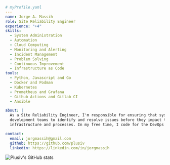 ```yaml
# myProfile.yaml
---
name: Jorge A. Massih
role: Site Reliability Engineer
experience: "+4"
skills:
  - System Administration
  - Automation
  - Cloud Computing
  - Monitoring and Alerting
  - Incident Management
  - Problem Solving
  - Continuous Improvement
  - Infrastructure as Code
tools:
  - Python, Javascript and Go
  - Docker and Podman
  - Kubernetes
  - Prometheus and Grafana
  - Github Actions and Gitlab CI
  - Ansible

about: | 
  As a Site Reliability Engineer, I'm responsible for ensuring that systems are available, reliable, and performant. I work closely with
  development teams to identify and resolve issues before they impact the final users, and I'm always looking for ways to improve
  infrastructure and processes. In my free time, I code for the DevOps world and I enjoy exploring new technologies and tools.

contact:
  email: jorgmassih@gmail.com
  github: https://github.com/plusiv
  linkedin: https://linkedin.com/in/jorgmassih
```


![Plusiv's GitHub stats](https://github-readme-stats.vercel.app/api?username=plusiv&count_private=true&show_icons=true&theme=github_dark)

<!---
plusiv/plusiv is a ✨ special ✨ repository because its `README.md` (this file) appears on your GitHub profile.
You can click the Preview link to take a look at your changes.
--->
